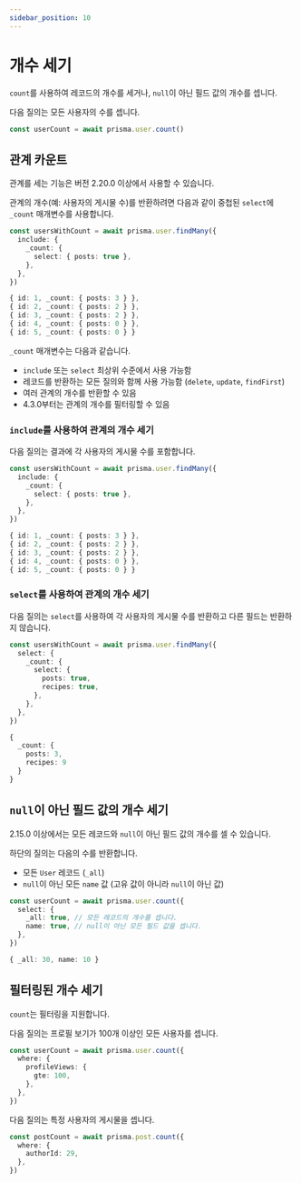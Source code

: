 ```yaml
---
sidebar_position: 10
---
```


# 개수 세기

`count`를 사용하여 레코드의 개수를 세거나, `null`이 아닌 필드 값의 개수를 셉니다.

다음 질의는 모든 사용자의 수를 셉니다.

```ts
const userCount = await prisma.user.count()
```

## 관계 카운트

관계를 세는 기능은 버전 2.20.0 이상에서 사용할 수 있습니다.

관계의 개수(예: 사용자의 게시물 수)를 반환하려면 다음과 같이 중첩된 `select`에 `_count` 매개변수를 사용합니다.

```ts
const usersWithCount = await prisma.user.findMany({
  include: {
    _count: {
      select: { posts: true },
    },
  },
})
```

```ts title="결과"
{ id: 1, _count: { posts: 3 } },
{ id: 2, _count: { posts: 2 } },
{ id: 3, _count: { posts: 2 } },
{ id: 4, _count: { posts: 0 } },
{ id: 5, _count: { posts: 0 } }
```

`_count` 매개변수는 다음과 같습니다.

- `include` 또는 `select` 최상위 수준에서 사용 가능함
- 레코드를 반환하는 모든 질의와 함께 사용 가능함 (`delete`, `update`, `findFirst`) 
- 여러 관계의 개수를 반환할 수 있음
- 4.3.0부터는 관계의 개수를 필터링할 수 있음

### `include`를 사용하여 관계의 개수 세기

다음 질의는 결과에 각 사용자의 게시물 수를 포함합니다.

```ts
const usersWithCount = await prisma.user.findMany({
  include: {
    _count: {
      select: { posts: true },
    },
  },
})
```

```ts title="결과"
{ id: 1, _count: { posts: 3 } },
{ id: 2, _count: { posts: 2 } },
{ id: 3, _count: { posts: 2 } },
{ id: 4, _count: { posts: 0 } },
{ id: 5, _count: { posts: 0 } }
```

### `select`를 사용하여 관계의 개수 세기

다음 질의는 `select`를 사용하여 각 사용자의 게시물 수를 반환하고 다른 필드는 반환하지 않습니다.

```ts
const usersWithCount = await prisma.user.findMany({
  select: {
    _count: {
      select: {
        posts: true,
        recipes: true,
      },
    },
  },
})
```

```ts title="결과"
{
  _count: {
    posts: 3,
    recipes: 9
  }
}
```

## `null`이 아닌 필드 값의 개수 세기

2.15.0 이상에서는 모든 레코드와 `null`이 아닌 필드 값의 개수를 셀 수 있습니다.

하단의 질의는 다음의 수를 반환합니다.

- 모든 `User` 레코드 (`_all`)
- `null`이 아닌 모든 `name` 값 (고유 값이 아니라 `null`이 아닌 값)

```ts
const userCount = await prisma.user.count({
  select: {
    _all: true, // 모든 레코드의 개수를 셉니다.
    name: true, // null이 아닌 모든 필드 값을 셉니다.
  },
})
```

```ts title="결과"
{ _all: 30, name: 10 }
```

## 필터링된 개수 세기

`count`는 필터링을 지원합니다.

다음 질의는 프로필 보기가 100개 이상인 모든 사용자를 셉니다.

```ts
const userCount = await prisma.user.count({
  where: {
    profileViews: {
      gte: 100,
    },
  },
})
```

다음 질의는 특정 사용자의 게시물을 셉니다.

```ts
const postCount = await prisma.post.count({
  where: {
    authorId: 29,
  },
})
```
